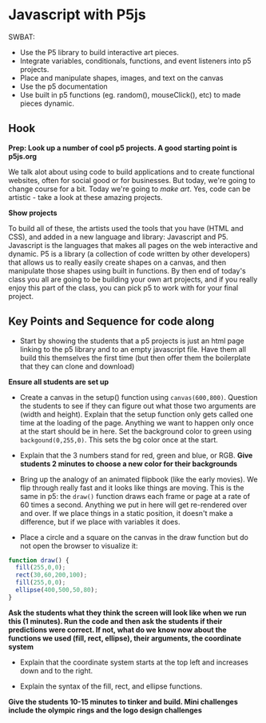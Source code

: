 # Javascript with P5js

SWBAT:
* Use the P5 library to build interactive art pieces.
* Integrate variables, conditionals, functions, and event listeners into p5 projects.
* Place and manipulate shapes, images, and text on the canvas
* Use the p5 documentation
* Use built in p5 functions (eg. random(), mouseClick(), etc) to made pieces dynamic.


## Hook

**Prep: Look up a number of cool p5 projects. A good starting point is p5js.org**

We talk alot about using code to build applications and to create functional websites, often for social good or for businesses. But today, we're going to change course for a bit. Today we're going to *make art*. Yes, code can be artistic - take a look at these amazing projects.

**Show projects**

To build all of these, the artists used the tools that you have (HTML and CSS), and added in a new language and library: Javascript and P5. Javascript is the languages that makes all pages on the web interactive and dynamic. P5 is a library (a collection of code written by other developers) that allows us to really easily create shapes on a canvas, and then manipulate those shapes using built in functions. By then end of today's class you all are going to be building your own art projects, and if you really enjoy this part of the class, you can pick p5 to work with for your final project.

## Key Points and Sequence for code along

+ Start by showing the students that a p5 projects is just an html page linking to the p5 library and to an empty javascript file. Have them all build this themselves the first time (but then offer them the boilerplate that they can clone and download)

**Ensure all students are set up**

+ Create a canvas in the setup() function using `canvas(600,800)`. Question the students to see if they can figure out what those two arguments are (width and height). Explain that the setup function only gets called one time at the loading of the page. Anything we want to happen only once at the start should be in here. Set the background color to green using `backgound(0,255,0)`. This sets the bg color once at the start.

+ Explain that the 3 numbers stand for red, green and blue, or RGB.
**Give students 2 minutes to choose a new color for their backgrounds**

+ Bring up the analogy of an animated flipbook (like the early movies). We flip through really fast and it looks like things are moving. This is the same in p5: the `draw()` function draws each frame or page at a rate of 60 times a second. Anything we put in here will get re-rendered over and over. If we place things in a static position, it doesn't make a difference, but if we place with variables it does.

+ Place a circle and a square on the canvas in the draw function but do not open the browser to visualize it:

```js
function draw() {
  fill(255,0,0);
  rect(30,60,200,100);
  fill(255,0,0);
  ellipse(400,500,50,80);
}
```
**Ask the students what they think the screen will look like when we run this (1 minutes). Run the code and then ask the students if their predictions were correct. If not, what do we know now about the functions we used (fill, rect, ellipse), their arguments, the coordinate system**

+ Explain that the coordinate system starts at the top left and increases down and to the right.

+ Explain the syntax of the fill, rect, and ellipse functions.

**Give the students 10-15 minutes to tinker and build. Mini challenges include the olympic rings and the logo design challenges**

